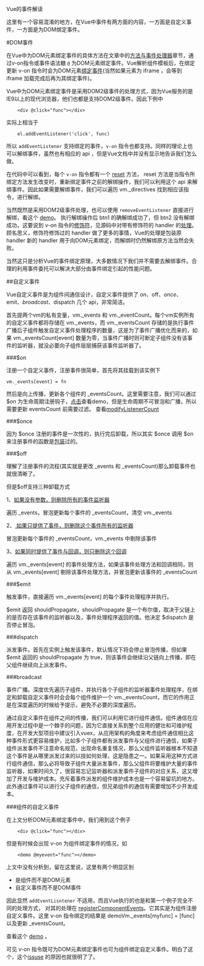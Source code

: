 Vue的事件解读

这里有一个容易混淆的地方，在Vue中事件有两方面的内容，一方面是自定义事件，一方面是为DOM绑定事件。

#DOM事件

在Vue中为DOM元素绑定事件的具体方法在文章中的[方法与事件处理器](http://cn.vuejs.org/guide/events.html)章节，通过v-on指令或事件语法糖 `@` 为DOM元素绑定事件。Vue解析组件模板后，在绑定更新 v-on 指令时会为DOM元素[绑定事件](https://github.com/vuejs/vue/blob/e9872271fa9b2a8bec1c42e65a2bb5c4df808eb2/src/directives/public/on.js#L131)(当然如果元素为 iframe ，会等到 iframe 加载完成后再为其绑定事件)。

Vue中为DOM元素绑定事件是采用DOM2级事件的处理方式，因为Vue服务的是IE9以上的现代浏览器，他们也都是支持DOM2级事件。因此下例中 

```
	<div @click="func"></div>
```


实际上相当于

```
	el.addEventListener('click', func)
```

所以 `addEventListener` 支持绑定的事件，`v-on` 指令也都支持。同样的理论上也可以解绑事件，虽然也有相应的 api ，但是Vue文档中并没有显示地告诉我们怎么做。

在代码中可以看到，每个 `v-on` 指令都有一个 [reset](https://github.com/vuejs/vue/blob/e9872271fa9b2a8bec1c42e65a2bb5c4df808eb2/src/directives/public/on.js#L140) 方法， reset 方法是当指令所绑定方法发生改变时，重新绑定事件之前的解绑操作，我们可以利用这个 api 来解绑事件。因此如果需要解绑事件，我们可以遍历 vm._directives 找到相应该指令，进行解绑。

当然既然是采用DOM2级事件处理，也可以使用 `removeEventListener` 直接进行解绑，看这个 [demo](https://jsfiddle.net/banama/73k5fe13/)。 执行解绑操作后 btn1 的确解绑成功了，但 btn2 没有解绑成功，这要说到 v-on 指令的[修饰符](http://cn.vuejs.org/api/#v-on)，见源码中对带有修饰符的 handler 的[处理](https://github.com/vuejs/vue/blob/e9872271fa9b2a8bec1c42e65a2bb5c4df808eb2/src/directives/public/on.js#L104-L123)。顾名思义，修饰符修饰过的 handler 做了更多的事情，Vue的处理是包装原 handler 新的 handler 用于向DOM元素绑定，而解绑时仍然解绑原方法当然会失败。

当然这只是分析Vue的事件绑定原理，大多数情况下我们并不需要去解绑事件。合理的利用事件委托可以解决大部分由事件绑定引起的性能问题。

##自定义事件

Vue自定义事件是为组件间通信设计，自定义事件提供了 $on、$off、$once、$emit、$broadcast、$dispatch 几个 api，非常简洁。

首先提两个vm的私有变量，vm._events 和 vm._eventCount。每个vm实例所有的自定义事件都将存储在 vm._events，而 vm._eventsCount 存储的是执行事件广播后子组件触发自定义事件处理程序的数量，这是为了事件广播优化而来的，如果 vm._eventsCount[event] 数量为零，当事件广播时则可断定子组件没有该事件的监听器，就没必要向子组件层层捕获该事件监听器了。

###$on

注册一个自定义事件，注册事件很简单，首先将其挂载到该实例下

```
vm._events[event] = fn
```

然后是向上传播，更新各个组件的 _eventsCount。这里需要注意，我们可以通过 $on 为生命周期注册钩子，[点击](https://jsfiddle.net/banama/w605txu4/)查看demo，但是生命周期不可冒泡和广播，所以需要更新 eventsCount 前需要过滤。 查看[modifyListenerCount](https://github.com/vuejs/vue/blob/e9872271fa9b2a8bec1c42e65a2bb5c4df808eb2/src/instance/api/events.js#L191-L201)

###$once

因为 $once 注册的事件是一次性的，执行完后卸载，所以其实 $once 调用 $on 来注册事件的函数是[包装](https://github.com/vuejs/vue/blob/e9872271fa9b2a8bec1c42e65a2bb5c4df808eb2/src/instance/api/events.js#L28-L32)过的。

###$off

理解了注册事件的流程(其实就是更改 _events 和 _eventsCount)那么卸载事件也就很清晰了。

但是$off支持三种卸载方式

1、[如果没有参数，则删除所有的事件监听器](https://github.com/vuejs/vue/blob/e9872271fa9b2a8bec1c42e65a2bb5c4df808eb2/src/instance/api/events.js#L48-L59)

遍历 _events，冒泡更新每个事件的 _eventsCount，清空 vm._events

2、[	如果只提供了事件，则删除这个事件所有的监听器](https://github.com/vuejs/vue/blob/e9872271fa9b2a8bec1c42e65a2bb5c4df808eb2/src/instance/api/events.js#L65-L69)

冒泡更新每个事件的 _eventsCount，vm._events 中剔除该事件

3、[如果同时提供了事件与回调，则只删除这个回调](https://github.com/vuejs/vue/blob/e9872271fa9b2a8bec1c42e65a2bb5c4df808eb2/src/instance/api/events.js#L73-L80)

遍历 vm._events[event] 的事件处理方法，如果该事件处理方法和回调相同，则从 vm._events[event] 剔除该事件处理方法，并冒泡更新该事件的 _eventsCount

###$emit

触发事件，直接遍历 vm._events[event] 的每个事件处理程序并执行。

$emit 返回 shouldPropagate，shouldPropagate 是一个布尔值，取决于父链上的是否存在该事件的监听器以及，事件处理程序返回的值。他决定 $dispatch 是否停止冒泡。

###dispatch

派发事件。首先在实例上触发该事件，默认情况下将会停止冒泡传播，但如果 $emit 返回的 shouldPropagate 为 true，则该事件会继续沿父链向上传播，即在父组件继续向上派发事件。

###broadcast

事件广播。深度优先遍历子组件，并执行各个子组件的监听器事件处理程序，在绑定和卸载自定义事件时会会每个组件维护一个 vm._eventsCount，而它的作用正是在深度遍历的时候给予提示，避免不必要的深度遍历。


通过自定义事件在组件之间的传播，我们可以利用它进行组件通信。组件通信在应用开发过程中是一个棘手的问题，因为它直接关系到整个应用的健壮和可维护程度，在开发大型项目中建议引入vuex，从应用架构的角度来考虑组件通信相比这种事件形式更容易维护，比如多个子组件都有派发事件与父组件进行通信，如果子组件派发事件不注意命名规范，出现命名重复情况，那么父组件监听器根本不知道这个事件是从哪里派发过来的以技如何处理，这是隐患之一。如果采用这种方式进行组件通信，那么必将导致子组件大量派发事件，那么父组件将要维护大量的事件监听器，如果时间久了，很容易忘记监听器和派发事件子组件的对应关系，这又增加了开发与维护成本。充斥着事件派发的组件维护成本也是一个容易留坑的地方。此外通过事件可以进行父子组件的通信，但兄弟组件的通信有需要增加不少开发成本。

###组件的自定义事件

在上文分析DOM元素绑定事件中，我们用到这个例子

```
	<div @click="func"></div>
```

但是有时候会出现 v-on 为组件绑定事件的情况，如

```
	<demo @myevent="func"></demo>
```

上文中没有分析到，留在这里说，这里有两个明显区别

* 是组件而不是DOM元素
* 自定义事件而不是DOM事件

因此显然 `addEventLisntener` 不适用，而且Vue执行的也是和第一个例子完全不同的处理方式， 对其的处理在 [registerComponentEvents](https://github.com/vuejs/vue/blob/e9872271fa9b2a8bec1c42e65a2bb5c4df808eb2/src/instance/internal/events.js#L20)。它其实是为组件注册自定义事件。这里 v-on 指令绑定的结果是 demoVm._events[myfunc] = [func] 以及更新 _eventsCount。

查看这个 [demo](https://jsfiddle.net/banama/43tswmdo/) 。

可见 v-on 指令既可为DOM元素绑定事件也可为组件绑定自定义事件。明白了这个，这个[issuse](https://github.com/vuejs/vue/issues/3098) 的原因也就很明了了。
